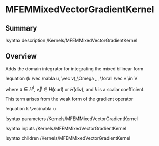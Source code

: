 # MFEMMixedVectorGradientKernel

## Summary

!syntax description /Kernels/MFEMMixedVectorGradientKernel

## Overview

Adds the domain integrator for integrating the mixed bilinear form

!equation
(k \vec \nabla u, \vec v)_\Omega \,\,\, \forall \vec v \in V

where $u \in H^1$, $\vec v \in H(\mathrm{curl})$ or $H(\mathrm{div})$, and $k$ is a scalar
coefficient.

This term arises from the weak form of the gradient operator

!equation
k \vec\nabla u

!syntax parameters /Kernels/MFEMMixedVectorGradientKernel

!syntax inputs /Kernels/MFEMMixedVectorGradientKernel

!syntax children /Kernels/MFEMMixedVectorGradientKernel
